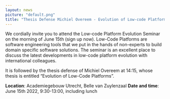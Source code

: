 ```yaml
---
layout: news
picture: "default.png"
title: "Thesis Defense Michiel Overeem - Evolution of Low-code Platforms" and Seminar on June 15th"
---
```


We cordially invite you to attend the Low-code Platform Evolution Seminar on the morning of June 15th (sign up now). Low-Code Platforms are software engineering tools that we put in the hands of non-experts to build domain specific software solutions. The seminar is an excellent place to discuss the latest developments in low-code platform evolution with international colleagues.

It is followed by the thesis defense of Michiel Overeem at 14:15, whose thesis is entitled “Evolution of Low-Code Platforms”.

**Location**: Academiegebouw Utrecht, Belle van Zuylenzaal
**Date and time**: June 15th 2022, 9:30-13:00, including lunch